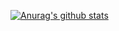[![Anurag's github stats](https://github-readme-stats.vercel.app/api?username=Leon0824&count_private=true&show_icons=true)](https://github.com/anuraghazra/github-readme-stats)

